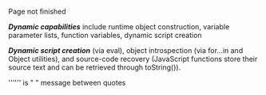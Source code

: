
Page not finished


***Dynamic capabilities*** include runtime object construction, variable parameter lists, function variables, dynamic script creation

***Dynamic script creation*** (via eval), object introspection (via for...in and Object utilities), and source-code recovery (JavaScript functions store their source text and can be retrieved through toString()).

'''<string>''' is " " message between quotes

